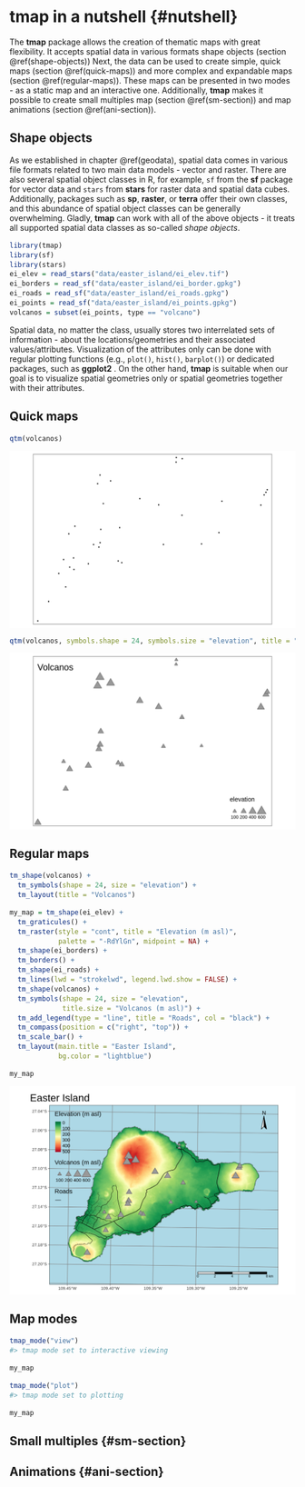 # **tmap** in a nutshell {#nutshell}

The **tmap** package allows the creation of thematic maps with great flexibility.
It accepts spatial data in various formats shape objects (section \@ref(shape-objects))
Next, the data can be used to create simple, quick maps (section \@ref(quick-maps)) and more complex and expandable maps (section \@ref(regular-maps)).
These maps can be presented in two modes - as a static map and an interactive one.
Additionally, **tmap** makes it possible to create small multiples map (section \@ref(sm-section)) and map animations (section \@ref(ani-section)).

## Shape objects

As we established in chapter \@ref(geodata), spatial data comes in various file formats related to two main data models - vector and raster.
There are also several spatial object classes in R, for example, `sf` from the **sf** package for vector data and `stars` from **stars** for raster data and spatial data cubes.
Additionally, packages such as **sp**, **raster**, or **terra** offer their own classes, and this abundance of spatial object classes can be generally overwhelming.
Gladly, **tmap** can work with all of the above objects - it treats all supported spatial data classes as so-called *shape objects*.

<!-- for example, below, we read ... -->


```r
library(tmap)
library(sf)
library(stars)
ei_elev = read_stars("data/easter_island/ei_elev.tif")
ei_borders = read_sf("data/easter_island/ei_border.gpkg")
ei_roads = read_sf("data/easter_island/ei_roads.gpkg")
ei_points = read_sf("data/easter_island/ei_points.gpkg")
volcanos = subset(ei_points, type == "volcano")
```

<!-- ref also to data appendix -->

Spatial data, no matter the class, usually stores two interrelated sets of information - about the locations/geometries and their associated values/attributes.
Visualization of the attributes only can be done with regular plotting functions (e.g., `plot()`, `hist()`, `barplot()`) or dedicated packages, such as **ggplot2** <!--cite-->.
On the other hand, **tmap** is suitable when our goal is to visualize spatial geometries only or spatial geometries together with their attributes.

## Quick maps

<!-- The **tmap** package offers a distingison between quick and regular maps... -->
<!-- customization vs quick map -->
<!-- exploration vs communication -->


```r
qtm(volcanos)
```

<img src="03-nutshell_files/figure-html/unnamed-chunk-2-1.png" width="672" style="display: block; margin: auto;" />


```r
qtm(volcanos, symbols.shape = 24, symbols.size = "elevation", title = "Volcanos")
```

<img src="03-nutshell_files/figure-html/unnamed-chunk-3-1.png" width="672" style="display: block; margin: auto;" />

## Regular maps

<!-- mention tmap elements -->

<!-- reproduce the above plot -->

```r
tm_shape(volcanos) +
  tm_symbols(shape = 24, size = "elevation") +
  tm_layout(title = "Volcanos")
```


<!-- add a complete map code -->
<!-- - Layered approach (grammar of graphics) -->
<!-- explain line by line -->
<!-- ref to other parts of the book -->


```r
my_map = tm_shape(ei_elev) +
  tm_graticules() +
  tm_raster(style = "cont", title = "Elevation (m asl)",
            palette = "-RdYlGn", midpoint = NA) +
  tm_shape(ei_borders) + 
  tm_borders() +
  tm_shape(ei_roads) + 
  tm_lines(lwd = "strokelwd", legend.lwd.show = FALSE) +
  tm_shape(volcanos) +
  tm_symbols(shape = 24, size = "elevation",
             title.size = "Volcanos (m asl)") +
  tm_add_legend(type = "line", title = "Roads", col = "black") +
  tm_compass(position = c("right", "top")) +
  tm_scale_bar() +
  tm_layout(main.title = "Easter Island",
            bg.color = "lightblue")
```


```r
my_map
```

<img src="03-nutshell_files/figure-html/unnamed-chunk-6-1.png" width="672" style="display: block; margin: auto;" />

<!-- refs  -->


## Map modes

<!-- static maps, default -->
<!-- interactive maps -->

```r
tmap_mode("view")
#> tmap mode set to interactive viewing
```


```r
my_map
```


```r
tmap_mode("plot")
#> tmap mode set to plotting
```


```r
my_map
```

## Small multiples {#sm-section}

## Animations {#ani-section}
